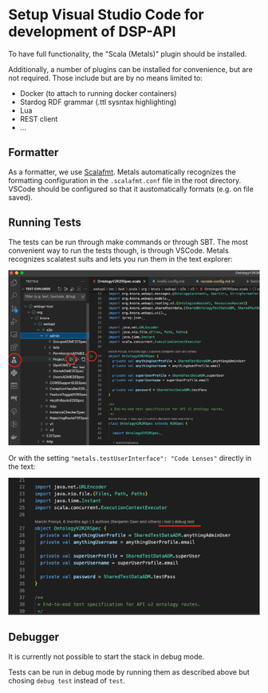 # Setup Visual Studio Code for development of DSP-API

To have full functionality, the "Scala (Metals)" plugin should be installed.

Additionally, a number of plugins can be installed for convenience, but are not required. Those include but are by no means limited to:
- Docker (to attach to running docker containers)
- Stardog RDF grammar (.ttl sysntax highlighting)
- Lua
- REST client
- ...


## Formatter

As a formatter, we use [Scalafmt](https://scalameta.org/scalafmt/).
Metals automatically recognizes the formatting configuration in the `.scalafmt.conf` file in the root directory.
VSCode should be configured so that it austomatically formats (e.g. on file saved).


## Running Tests

The tests can be run through make commands or through SBT.
The most convenient way to run the tests though, is through VSCode.
Metals recognizes scalatest suits and lets you run them in the text explorer:

![Tests in VSCode](figures/vscode-metals-test.png)

Or with the setting `"metals.testUserInterface": "Code Lenses"` directly in the text:

![Tests in VSCode with Codelens Enabled](figures/vscode-metals-test-codelens.png)


## Debugger

It is currently not possible to start the stack in debug mode.

Tests can be run in debug mode by running them as described above but chosing `debug test` instead of `test`.

